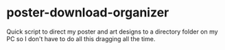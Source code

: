 # poster-download-organizer
Quick script to direct my poster and art designs to a directory folder on my PC so I don't have to do all this dragging all the time.
